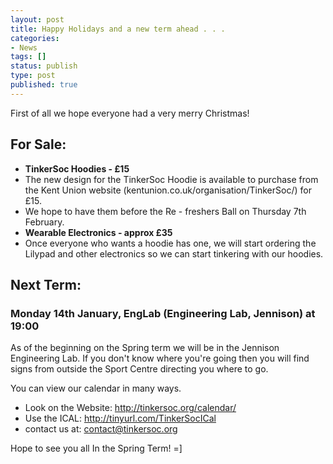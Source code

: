 ```yaml
---
layout: post
title: Happy Holidays and a new term ahead . . .
categories:
- News
tags: []
status: publish
type: post
published: true
---
```

First of all we hope everyone had a very merry Christmas!

## For Sale: ##
 * __TinkerSoc Hoodies - £15__
  * The new design for the TinkerSoc Hoodie is available to purchase from the
    Kent Union website (kentunion.co.uk/organisation/TinkerSoc/) for £15.
  * We hope to have them before the Re - freshers Ball on Thursday 7th February.
 * __Wearable Electronics - approx £35__
  * Once everyone who wants a hoodie has one, we will start ordering the
    Lilypad and other electronics so we can start tinkering with our hoodies.

## Next Term: ##
### Monday 14th January, EngLab (Engineering Lab, Jennison) at 19:00 ###

As of the beginning on the Spring term we will be in the Jennison Engineering
Lab. If you don't know where you're going then you will find signs from outside
the Sport Centre directing you where to go.

You can view our calendar in many ways.

* Look on the Website: http://tinkersoc.org/calendar/
* Use the ICAL: http://tinyurl.com/TinkerSocICal
* contact us at: contact@tinkersoc.org

Hope to see you all In the Spring Term! =]
